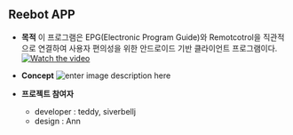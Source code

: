 
**Reebot  APP**
----------

 - **목적**
 이 프로그램은 EPG(Electronic Program Guide)와 Remotcotrol을 직관적으로
 연결하여 사용자 편의성을 위한 안드로이드 기반 클라이언트 프로그램이다.
 [![Watch the video](http://reebot.io:8083/images/gitimage/title.png)](https://vimeo.com/222002822)


 - **Concept**
![enter image description here](http://reebot.io:8083/images/gitimage/reebot_concept1_img.png)

 - **프로젝트 참여자** 
	 - developer : teddy, siverbellj
	 - design : Ann
